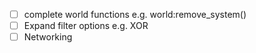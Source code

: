 - [ ] complete world functions e.g. world:remove_system()
- [ ] Expand filter options e.g. XOR
- [ ] Networking
